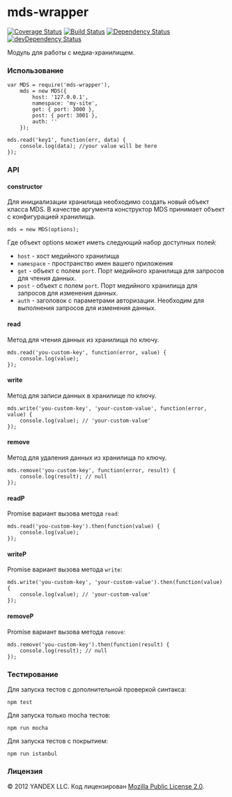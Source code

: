 mds-wrapper
===============

[![Coverage Status](https://coveralls.io/repos/bem-site/mds-wrapper/badge.svg?branch=master)](https://coveralls.io/r/bem-site/mds-wrapper?branch=master)
[![Build Status](https://travis-ci.org/bem-site/mds-wrapper.svg?branch=master)](https://travis-ci.org/bem-site/mds-wrapper)
[![Dependency Status](https://david-dm.org/bem-site/mds-wrapper.svg?style=flat)](https://david-dm.org/bem-site/mds-wrapper)
[![devDependency Status](https://david-dm.org/bem-site/mds-wrapper/dev-status.svg?style=flat)](https://david-dm.org/bem-site/mds-wrapper#info=devDependencies)

Модуль для работы с медиа-хранилищем.

### Использование

```
var MDS = require('mds-wrapper'),
    mds = new MDS({
        host: '127.0.0.1',
        namespace: 'my-site',
        get: { port: 3000 },
        post: { port: 3001 },
        auth: ''
    });

mds.read('key1', function(err, data) {
    console.log(data); //your value will be here
});
```

### API

#### constructor

Для инициализации хранилища необходимо создать новый объект класса MDS.
В качестве аргумента конструктор MDS принимает объект с конфигурацией хранилища.

```
mds = new MDS(options);
```

Где объект options может иметь следующий набор доступных полей:

* `host` - хост медийного хранилища
* `namespace` - пространство имен вашего приложения
* `get` - объект с полем `port`. Порт медийного хранилища для запросов для чтения данных.
* `post` - объект с полем `port`. Порт медийного хранилища для запросов для изменения данных.
* `auth` - заголовок с параметрами авторизации. Необходим для выполнения запросов для изменения данных.

#### read

Метод для чтения данных из хранилища по ключу.

```
mds.read('you-custom-key', function(error, value) {
    console.log(value);
});
```

#### write

Метод для записи данных в хранилище по ключу.

```
mds.write('you-custom-key', 'your-custom-value', function(error, value) {
    console.log(value); // 'your-custom-value'
});
```

#### remove

Метод для удаления данных из хранилища по ключу.

```
mds.remove('you-custom-key', function(error, result) {
    console.log(result); // null
});
```

#### readP

Promise вариант вызова метода `read`:

```
mds.read('you-custom-key').then(function(value) {
    console.log(value);
});
```

#### writeP

Promise вариант вызова метода `write`:

```
mds.write('you-custom-key', 'your-custom-value').then(function(value) {
    console.log(value); // 'your-custom-value'
});
```

#### removeP

Promise вариант вызова метода `remove`:

```
mds.remove('you-custom-key').then(function(result) {
    console.log(result); // null
});
```

### Тестирование

Для запуска тестов с дополнительной проверкой синтакса:
```
npm test
```

Для запуска только mocha тестов:
```
npm run mocha
```

Для запуска тестов с покрытием:
```
npm run istanbul
```

### Лицензия
© 2012 YANDEX LLC. Код лицензирован [Mozilla Public License 2.0](LICENSE.txt).
